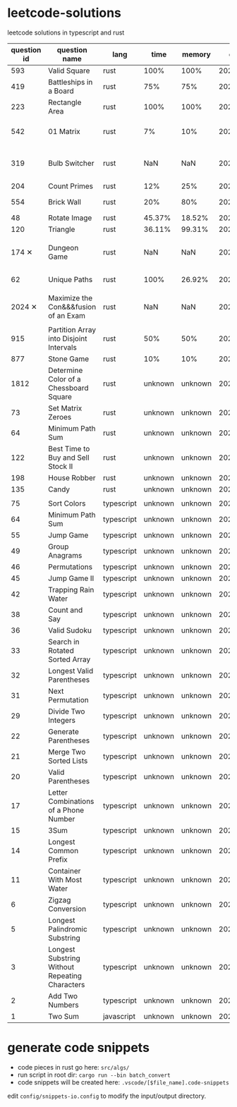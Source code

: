 # leetcode-solutions

leetcode solutions in typescript and rust

| question id | question name                                  | lang       | time    | memory  | date      | remark                 |
| ----------- | ---------------------------------------------- | ---------- | ------- | ------- | --------- | ---------------------- |
| 593         | Valid Square                                   | rust       | 100%    | 100%    | 2022.9.30 |                        |
| 419         | Battleships in a Board                         | rust       | 75%     | 75%     | 2022.9.26 |                        |
| 223         | Rectangle Area                                 | rust       | 100%    | 100%    | 2022.9.5  |                        |
| 542         | 01 Matrix                                      | rust       | 7%      | 10%     | 2022.9.3  | BFS, hash table        |
| 319         | Bulb Switcher                                  | rust       | NaN     | NaN     | 2022.9.1  | 做不出来，超时了       |
| 204         | Count Primes                                   | rust       | 12%     | 25%     | 2022.8.29 |                        |
| 554         | Brick Wall                                     | rust       | 20%     | 80%     | 2022.8.25 | hash table             |
| 48          | Rotate Image                                   | rust       | 45.37%  | 18.52%  | 2022.7.14 | array                  |
| 120         | Triangle                                       | rust       | 36.11%  | 99.31%  | 2022.7.14 | dp                     |
| 174 ✕       | Dungeon Game                                   | rust       | NaN     | NaN     | 2022.7.13 | 耻辱柱,写了一天都没 ac |
| 62          | Unique Paths                                   | rust       | 100%    | 26.92%  | 2022.7.8  | dp, hashmap            |
| 2024 ✕      | Maximize the Con&&&fusion of an Exam           | rust       | NaN     | NaN     | 2022.7.1  | 耻辱柱,写了一天都没 ac |
| 915         | Partition Array into Disjoint Intervals        | rust       | 50%     | 50%     | 2022.6.29 |
| 877         | Stone Game                                     | rust       | 10%     | 10%     | 2022.6.29 |
| 1812        | Determine Color of a Chessboard Square         | rust       | unknown | unknown | 2022.6    |
| 73          | Set Matrix Zeroes                              | rust       | unknown | unknown | 2022.6    |
| 64          | Minimum Path Sum                               | rust       | unknown | unknown | 2022.6    |
| 122         | Best Time to Buy and Sell Stock II             | rust       | unknown | unknown | 2022.6    |
| 198         | House Robber                                   | rust       | unknown | unknown | 2022.6    |
| 135         | Candy                                          | rust       | unknown | unknown | 2022.6    |
|             |                                                |            |         |         |           |
| 75          | Sort Colors                                    | typescript | unknown | unknown | 2022.3.4  |
| 64          | Minimum Path Sum                               | typescript | unknown | unknown | 2022.3.14 |
| 55          | Jump Game                                      | typescript | unknown | unknown | 2022.2.22 |
| 49          | Group Anagrams                                 | typescript | unknown | unknown | 2022.3.2  |
| 46          | Permutations                                   | typescript | unknown | unknown | 2022.3.2  |
| 45          | Jump Game II                                   | typescript | unknown | unknown | 2022.2.22 |
| 42          | Trapping Rain Water                            | typescript | unknown | unknown | 2022.2.18 |
| 38          | Count and Say                                  | typescript | unknown | unknown | 2022.2.24 |
| 36          | Valid Sudoku                                   | typescript | unknown | unknown | 2022.3.2  |
| 33          | Search in Rotated Sorted Array                 | typescript | unknown | unknown | 2022.3.1  |
| 32          | Longest Valid Parentheses                      | typescript | unknown | unknown | 2022.3.1  |
| 31          | Next Permutation                               | typescript | unknown | unknown | 2022.2.9  |
| 29          | Divide Two Integers                            | typescript | unknown | unknown | 2022.2.9  |
| 22          | Generate Parentheses                           | typescript | unknown | unknown | 2022.2.26 |
| 21          | Merge Two Sorted Lists                         | typescript | unknown | unknown | 2022.2.9  |
| 20          | Valid Parentheses                              | typescript | unknown | unknown | 2022.2.9  |
| 17          | Letter Combinations of a Phone Number          | typescript | unknown | unknown | 2022.2.14 |
| 15          | 3Sum                                           | typescript | unknown | unknown | 2022.2.4  |
| 14          | Longest Common Prefix                          | typescript | unknown | unknown | 2022.2.3  |
| 11          | Container With Most Water                      | typescript | unknown | unknown | 2022.2.3  |
| 6           | Zigzag Conversion                              | typescript | unknown | unknown | 2022.2.10 |
| 5           | Longest Palindromic Substring                  | typescript | unknown | unknown | 2022.2.10 |
| 3           | Longest Substring Without Repeating Characters | typescript | unknown | unknown | 2022.1.30 |
| 2           | Add Two Numbers                                | typescript | unknown | unknown | 2022.1.30 |
| 1           | Two Sum                                        | javascript | unknown | unknown | 2021.8.9  |

# generate code snippets

- code pieces in rust go here: `src/algs/`
- run script in root dir: `cargo run --bin batch_convert`
- code snippets will be created here: `.vscode/[$file_name].code-snippets`

edit `config/snippets-io.config` to modify the input/output directory.
